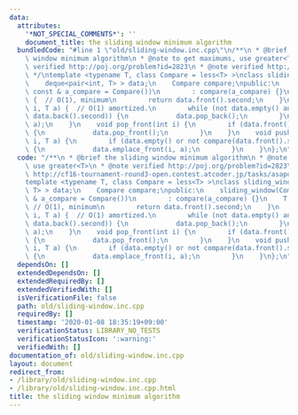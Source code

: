 ```yaml
---
data:
  attributes:
    '*NOT_SPECIAL_COMMENTS*': ''
    document_title: the sliding window minimum algorithm
  bundledCode: "#line 1 \"old/sliding-window.inc.cpp\"\n/**\n * @brief the sliding\
    \ window minimum algorithm\n * @note to get maximums, use greater<T>\n * @note\
    \ verified http://poj.org/problem?id=2823\n * @note verified http://cf16-tournament-round3-open.contest.atcoder.jp/tasks/asaporo_d\n\
    \ */\ntemplate <typename T, class Compare = less<T> >\nclass sliding_window {\n\
    \    deque<pair<int, T> > data;\n    Compare compare;\npublic:\n    sliding_window(Compare\
    \ const & a_compare = Compare())\n        : compare(a_compare) {}\n    T front()\
    \ {  // O(1), minimum\n        return data.front().second;\n    }\n    void push_back(int\
    \ i, T a) {  // O(1) amortized.\n        while (not data.empty() and compare(a,\
    \ data.back().second)) {\n            data.pop_back();\n        }\n        data.emplace_back(i,\
    \ a);\n    }\n    void pop_front(int i) {\n        if (data.front().first == i)\
    \ {\n            data.pop_front();\n        }\n    }\n    void push_front(int\
    \ i, T a) {\n        if (data.empty() or not compare(data.front().second, a))\
    \ {\n            data.emplace_front(i, a);\n        }\n    }\n};\n"
  code: "/**\n * @brief the sliding window minimum algorithm\n * @note to get maximums,\
    \ use greater<T>\n * @note verified http://poj.org/problem?id=2823\n * @note verified\
    \ http://cf16-tournament-round3-open.contest.atcoder.jp/tasks/asaporo_d\n */\n\
    template <typename T, class Compare = less<T> >\nclass sliding_window {\n    deque<pair<int,\
    \ T> > data;\n    Compare compare;\npublic:\n    sliding_window(Compare const\
    \ & a_compare = Compare())\n        : compare(a_compare) {}\n    T front() { \
    \ // O(1), minimum\n        return data.front().second;\n    }\n    void push_back(int\
    \ i, T a) {  // O(1) amortized.\n        while (not data.empty() and compare(a,\
    \ data.back().second)) {\n            data.pop_back();\n        }\n        data.emplace_back(i,\
    \ a);\n    }\n    void pop_front(int i) {\n        if (data.front().first == i)\
    \ {\n            data.pop_front();\n        }\n    }\n    void push_front(int\
    \ i, T a) {\n        if (data.empty() or not compare(data.front().second, a))\
    \ {\n            data.emplace_front(i, a);\n        }\n    }\n};\n"
  dependsOn: []
  extendedDependsOn: []
  extendedRequiredBy: []
  extendedVerifiedWith: []
  isVerificationFile: false
  path: old/sliding-window.inc.cpp
  requiredBy: []
  timestamp: '2020-01-08 18:35:19+09:00'
  verificationStatus: LIBRARY_NO_TESTS
  verificationStatusIcon: ':warning:'
  verifiedWith: []
documentation_of: old/sliding-window.inc.cpp
layout: document
redirect_from:
- /library/old/sliding-window.inc.cpp
- /library/old/sliding-window.inc.cpp.html
title: the sliding window minimum algorithm
---
```


